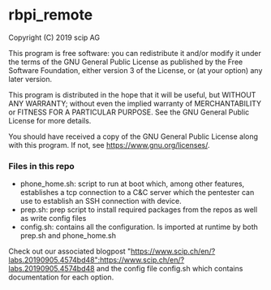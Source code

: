 # rbpi_remote

Copyright (C) 2019  scip AG

This program is free software: you can redistribute it and/or modify
it under the terms of the GNU General Public License as published by
the Free Software Foundation, either version 3 of the License, or
(at your option) any later version.

This program is distributed in the hope that it will be useful,
but WITHOUT ANY WARRANTY; without even the implied warranty of
MERCHANTABILITY or FITNESS FOR A PARTICULAR PURPOSE.  See the
GNU General Public License for more details.

You should have received a copy of the GNU General Public License
along with this program.  If not, see <https://www.gnu.org/licenses/>.


### Files in this repo

- phone_home.sh: script to run at boot which, among other features, establishes a tcp connection to a C&C server which the pentester can use to establish an SSH connection with device.
- prep.sh: prep script to install required packages from the repos as well as write config files
- config.sh: contains all the configuration. Is imported at runtime by both prep.sh and phone_home.sh

Check out our associated blogpost "https://www.scip.ch/en/?labs.20190905.4574bd48":https://www.scip.ch/en/?labs.20190905.4574bd48 and the config file config.sh which contains documentation for each option.
